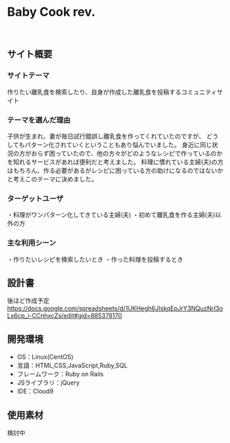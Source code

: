 # Baby Cook rev.
​
## サイト概要
### サイトテーマ
作りたい離乳食を検索したり、自身が作成した離乳食を投稿するコミュニティサイト
​
### テーマを選んだ理由
子供が生まれ、妻が毎日試行錯誤し離乳食を作ってくれていたのですが、
どうしてもパターン化されていくということもあり悩んでいました。
身近に同じ状況の方がおらず困っていたので、他の方々がどのようなレシピで作っているのかを知れるサービスがあれば便利だと考えました。
料理に慣れている主婦(夫)の方はもちろん、作る必要があるがレシピに困っている方の助けになるのではないかと考えこのテーマに決めました。
​
### ターゲットユーザ

 ・料理がワンパターン化してきている主婦(夫)
 ・初めて離乳食を作る主婦(夫)以外の方
​
### 主な利用シーン

 ・作りたいレシピを検索したいとき
 ・作った料理を投稿するとき
​
## 設計書
後ほど作成予定
https://docs.google.com/spreadsheets/d/1UKHegh6JIskqEpJrY3NQuzNrI3oLx6cp_i-CCnhxcZs/edit#gid=885378170
​
## 開発環境
- OS：Linux(CentOS)
- 言語：HTML,CSS,JavaScript,Ruby,SQL
- フレームワーク：Ruby on Rails
- JSライブラリ：jQuery
- IDE：Cloud9
​
## 使用素材
 検討中